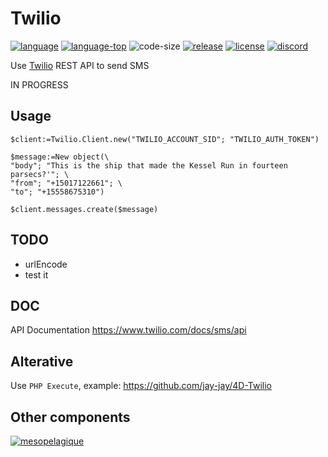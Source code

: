 # Twilio
[![language][code-shield]][code-url]
[![language-top][code-top]][code-url]
![code-size][code-size]
[![release][release-shield]][release-url]
[![license][license-shield]][license-url]
[![discord][discord-shield]][discord-url]

Use [Twilio](www.twilio.com/referral/NqfrgQ) REST API to send SMS

IN PROGRESS

## Usage

```4d
$client:=Twilio.Client.new("TWILIO_ACCOUNT_SID"; "TWILIO_AUTH_TOKEN")

$message:=New object(\
"body"; "This is the ship that made the Kessel Run in fourteen parsecs?'"; \
"from"; "+15017122661"; \
"to"; "+15558675310")

$client.messages.create($message)
```

## TODO

- urlEncode
- test it

## DOC

API Documentation https://www.twilio.com/docs/sms/api

## Alterative

Use `PHP Execute`, example: https://github.com/jay-jay/4D-Twilio

## Other components

[<img src="https://mesopelagique.github.io/quatred.png" alt="mesopelagique"/>](https://mesopelagique.github.io/)

<!-- MARKDOWN LINKS & IMAGES -->
<!-- https://www.markdownguide.org/basic-syntax/#reference-style-links -->
[code-shield]: https://img.shields.io/static/v1?label=language&message=4d&color=blue
[code-top]: https://img.shields.io/github/languages/top/mesopelagique/Twilio.svg
[code-size]: https://img.shields.io/github/languages/code-size/mesopelagique/Twilio.svg
[code-url]: https://developer.4d.com/
[release-shield]: https://img.shields.io/github/v/release/mesopelagique/Twilio
[release-url]: https://github.com/mesopelagique/Twilio/releases/latest
[license-shield]: https://img.shields.io/github/license/mesopelagique/Twilio
[license-url]: LICENSE.md
[discord-shield]: https://img.shields.io/badge/chat-discord-7289DA?logo=discord&style=flat
[discord-url]: https://discord.gg/dVTqZHr
